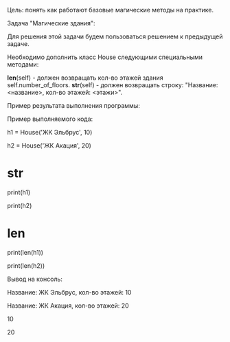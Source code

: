 Цель: понять как работают базовые магические методы на практике.



Задача "Магические здания":

Для решения этой задачи будем пользоваться решением к предыдущей задаче.



Необходимо дополнить класс House следующими специальными методами:

__len__(self) - должен возвращать кол-во этажей здания self.number_of_floors.
__str__(self) - должен возвращать строку: "Название: <название>, кол-во этажей: <этажи>".


Пример результата выполнения программы:

Пример выполняемого кода:

h1 = House('ЖК Эльбрус', 10)

h2 = House('ЖК Акация', 20)



# __str__

print(h1)

print(h2)



# __len__

print(len(h1))

print(len(h2))



Вывод на консоль:

Название: ЖК Эльбрус, кол-во этажей: 10

Название: ЖК Акация, кол-во этажей: 20

10

20

